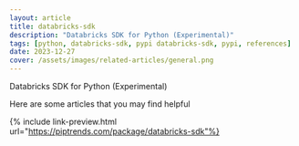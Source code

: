 ```yaml
---
layout: article
title: databricks-sdk
description: "Databricks SDK for Python (Experimental)"
tags: [python, databricks-sdk, pypi databricks-sdk, pypi, references]
date: 2023-12-27
cover: /assets/images/related-articles/general.png
---
```


Databricks SDK for Python (Experimental)

Here are some articles that you may find helpful

{% include link-preview.html url="https://piptrends.com/package/databricks-sdk"%}
